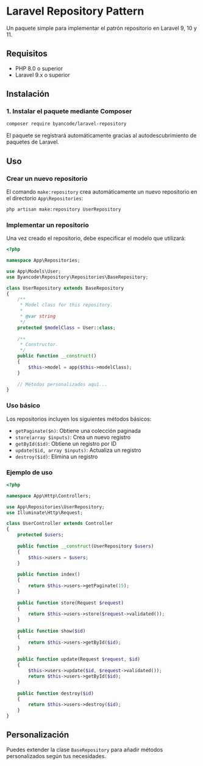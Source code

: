 # Laravel Repository Pattern

Un paquete simple para implementar el patrón repositorio en Laravel 9, 10 y 11.

## Requisitos

- PHP 8.0 o superior
- Laravel 9.x o superior

## Instalación

### 1. Instalar el paquete mediante Composer

```bash
composer require byancode/laravel-repository
```

El paquete se registrará automáticamente gracias al autodescubrimiento de paquetes de Laravel.

## Uso

### Crear un nuevo repositorio

El comando `make:repository` crea automáticamente un nuevo repositorio en el directorio `App\Repositories`:

```bash
php artisan make:repository UserRepository
```

### Implementar un repositorio

Una vez creado el repositorio, debe especificar el modelo que utilizará:

```php
<?php

namespace App\Repositories;

use App\Models\User;
use Byancode\Repository\Repositories\BaseRepository;

class UserRepository extends BaseRepository
{
    /**
     * Model class for this repository.
     *
     * @var string
     */
    protected $modelClass = User::class;
    
    /**
     * Constructor.
     */
    public function __construct()
    {
        $this->model = app($this->modelClass);
    }
    
    // Métodos personalizados aquí...
}
```

### Uso básico

Los repositorios incluyen los siguientes métodos básicos:

- `getPaginate($n)`: Obtiene una colección paginada
- `store(array $inputs)`: Crea un nuevo registro
- `getById($id)`: Obtiene un registro por ID
- `update($id, array $inputs)`: Actualiza un registro
- `destroy($id)`: Elimina un registro

### Ejemplo de uso

```php
<?php

namespace App\Http\Controllers;

use App\Repositories\UserRepository;
use Illuminate\Http\Request;

class UserController extends Controller
{
    protected $users;
    
    public function __construct(UserRepository $users)
    {
        $this->users = $users;
    }
    
    public function index()
    {
        return $this->users->getPaginate(15);
    }
    
    public function store(Request $request)
    {
        return $this->users->store($request->validated());
    }
    
    public function show($id)
    {
        return $this->users->getById($id);
    }
    
    public function update(Request $request, $id)
    {
        $this->users->update($id, $request->validated());
        return $this->users->getById($id);
    }
    
    public function destroy($id)
    {
        return $this->users->destroy($id);
    }
}
```

## Personalización

Puedes extender la clase `BaseRepository` para añadir métodos personalizados según tus necesidades.
